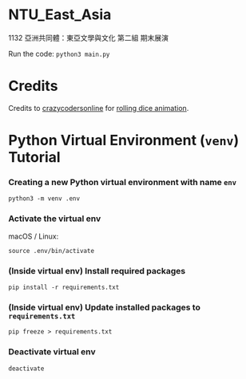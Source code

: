 # NTU_East_Asia
1132 亞洲共同體：東亞文學與文化 第二組 期末展演

Run the code:
```python3 main.py```

# Credits

Credits to [crazycodersonline](https://github.com/crazycodersonline) for [rolling dice animation](https://github.com/crazycodersonline/Dice-Roll-With-Pygame).


# Python Virtual Environment (`venv`) Tutorial

### Creating a new Python virtual environment with name `env`


```python3 -m venv .env```

### Activate the virtual env
macOS / Linux:

```source .env/bin/activate```

### (Inside virtual env) Install required packages

```pip install -r requirements.txt```

### (Inside virtual env) Update installed packages to ```requirements.txt```

```pip freeze > requirements.txt```

### Deactivate virtual env
```deactivate```



